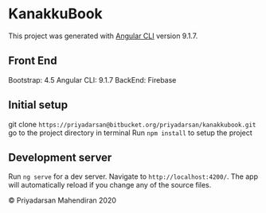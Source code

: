 # KanakkuBook

This project was generated with [Angular CLI](https://github.com/angular/angular-cli) version 9.1.7.

## Front End

Bootstrap: 4.5
Angular CLI: 9.1.7
BackEnd: Firebase

## Initial setup

git clone `https://priyadarsan@bitbucket.org/priyadarsan/kanakkubook.git`
go to the project directory in terminal
Run `npm install` to setup the project

## Development server

Run `ng serve` for a dev server. Navigate to `http://localhost:4200/`. The app will automatically reload if you change any of the source files.

&copy; Priyadarsan Mahendiran 2020
